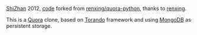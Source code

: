 [ShiZhan](https://github.com/ShiZhan) 2012, [code](https://github.com/ShiZhan/quora-python) forked from [renxing/quora-python](https://github.com/renxing/quora-python), thanks to [renxing](https://github.com/renxing).

This is a [Quora](http://quora.com) clone, based on [Torando](https://github.com/facebook/tornado) framework and using [MongoDB](http://www.mongodb.org/) as persistent storage.